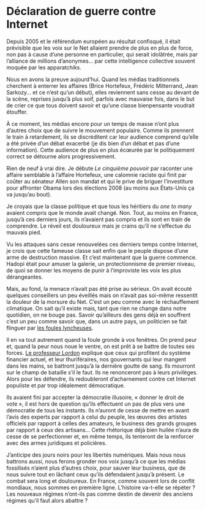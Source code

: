 # Déclaration de guerre contre Internet

Depuis 2005 et le référendum européen au résultat confisqué, il était prévisible que les voix sur le Net allaient prendre de plus en plus de force, non pas à cause d’une personne en particulier, qui serait idolâtrée, mais par l’alliance de millions d’anonymes… par cette intelligence collective souvent moquée par les apparatchiks.<span id="more-11160"></span>

Nous en avons la preuve aujourd’hui. Quand les médias traditionnels cherchent à enterrer les affaires (Brice Hortefeux, Frédéric Mitterrand, Jean Sarkozy… et ce n’est qu’un début), elles reviennent sans cesse au devant de la scène, reprises jusqu’à plus soif, parfois avec mauvaise fois, dans le but de crier ce que tous doivent savoir et qu’une classe bienpensante voudrait étouffer.

À ce moment, les médias encore pour un temps de masse n’ont plus d’autres choix que de suivre le mouvement populaire. Comme ils prennent le train à retardement, ils se discréditent car leur audience comprend qu’elle a été privée d’un débat exacerbé (je dis bien d’un débat et pas d’une information). Cette audience de plus en plus écœurée par le politiquement correct se détourne alors progressivement.

Rien de neuf à vrai dire. Je débute *Le cinquième pouvoir* par raconter une affaire semblable à l’affaire Hortefeux, une calomnie raciste qui finit par coûter au sénateur Allen son mandat et qui le prive de briguer l’investiture pour affronter Obama lors des élections 2008 (au moins aux États-Unis ça va jusqu’au bout).

Je croyais que la classe politique et que tous les héritiers du *one to many* avaient compris que le monde avait changé. Non. Tout, au moins en France, jusqu’à ces derniers jours, ils n’avaient pas compris et ils sont en train de comprendre. Le réveil est douloureux mais je crains qu’il ne s’effectue du mauvais pied.

Vu les attaques sans cesse renouvelées ces derniers temps contre Internet, je crois que cette fameuse classe sait enfin que le peuple dispose d’une arme de destruction massive. Et c’est maintenant que la guerre commence. Hadopi était pour amuser la galerie, un protectionnisme de premier niveau, de quoi se donner les moyens de punir à l’improviste les voix les plus dérangeantes.

Mais, au fond, la menace n’avait pas été prise au sérieux. On avait écouté quelques conseillers un peu éveillés mais on n’avait pas soi-même ressentit la douleur de la morsure du Net. C’est un peu comme avec le réchauffement climatique. On sait qu’il existe mais, tant que rien ne change dans notre quotidien, on ne bouge pas. Savoir qu’ailleurs des gens déjà en souffrent c’est un peu comme savoir que, dans un autre pays, un politicien se fait flinguer par [les foules lyncheuses](https://tcrouzet.com/2009/10/09/si-finkielkraut-avait-raison/).

Il en va tout autrement quand la foule gronde à vos fenêtres. On prend peur et, quand la peur nous noue le ventre, on est prêt à se battre de toutes ses forces. [Le professeur Lordon](http://www.la-bas.org/article.php3?id_article=1745) explique que ceux qui profitent du système financier actuel, et leur thuriféraires, nos gouvernants qui leur mangent dans les mains, se battront jusqu’à la dernière goutte de sang. Ils mourront sur le champ de bataille s’il le faut. Ils ne renonceront pas à leurs privilèges. Alors pour les défendre, ils redoubleront d’acharnement contre cet Internet populiste et par trop idéalement démocratique.

Ils avaient fini par accepter la démocratie illusoire, « donner le droit de vote », il est hors de question qu’ils effectuent un pas de plus vers une démocratie de tous les instants. Ils n’auront de cesse de mettre en avant l’avis des experts par rapport à celui du peuple, les œuvres des artistes officiels par rapport à celles des amateurs, le business des grands groupes par rapport à ceux des artisans… Cette rhétorique déjà bien huilée n’aura de cesse de se perfectionner et, en même temps, ils tenteront de la renforcer avec des armes juridiques et policières.

J’anticipe des jours noirs pour les libertés numériques. Mais nous nous battrons aussi, nous ferons gronder nos voix jusqu’à ce que les médias fossilisés n’aient plus d’autres choix, pour sauver leur business, que de nous suivre tout en lâchant ceux qu’ils défendaient jusqu’à présent. Le combat sera long et douloureux. En France, comme souvent lors de conflit mondiaux, nous sommes en première ligne. L’histoire va-t-elle se répéter ? Les nouveaux régimes n’ont-ils pas comme destin de devenir des anciens régimes qu’il faut alors abattre ?